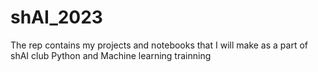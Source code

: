 # shAI_2023
The rep contains my projects and notebooks that I will make as a part of shAI club Python and Machine learning trainning
